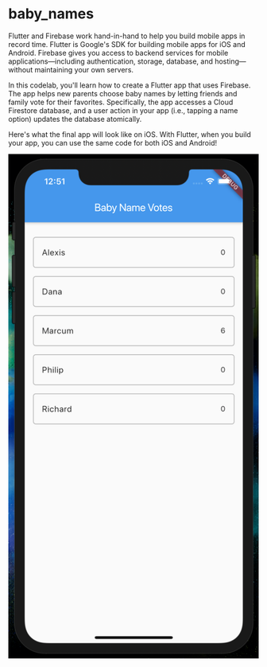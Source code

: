# baby_names
Flutter and Firebase work hand-in-hand to help you build mobile apps in record time. Flutter is Google's SDK for building mobile apps for iOS and Android. Firebase gives you access to backend services for mobile applications—including authentication, storage, database, and hosting—without maintaining your own servers.

In this codelab, you'll learn how to create a Flutter app that uses Firebase. The app helps new parents choose baby names by letting friends and family vote for their favorites. Specifically, the app accesses a Cloud Firestore database, and a user action in your app (i.e., tapping a name option) updates the database atomically.

Here's what the final app will look like on iOS. With Flutter, when you build your app, you can use the same code for both iOS and Android!

![Screenshot](baby_names.png)





